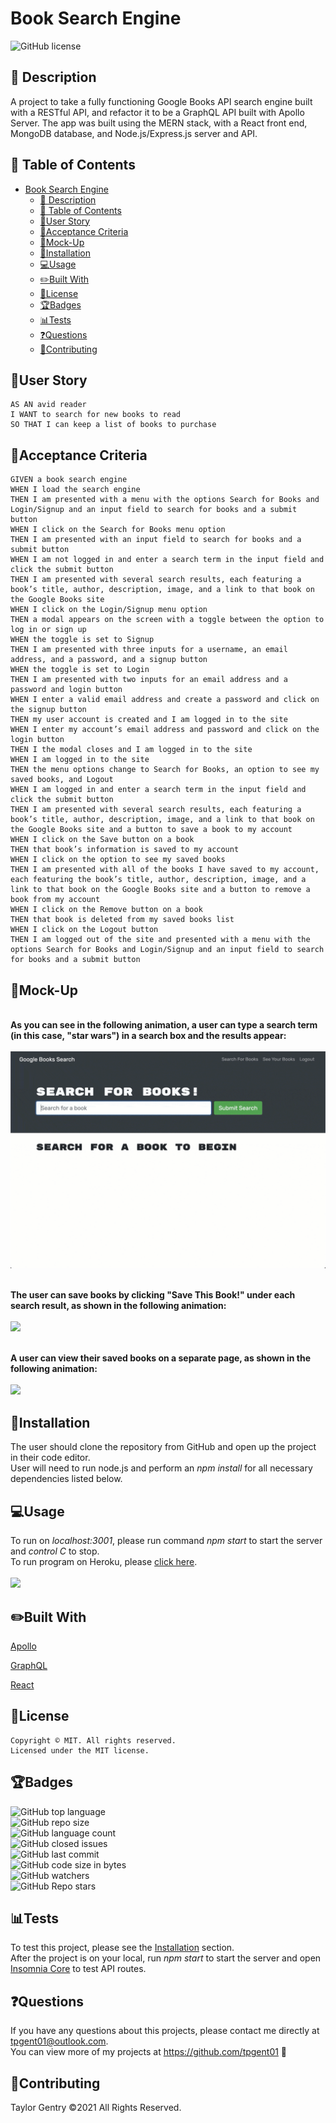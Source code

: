 # Book Search Engine
![GitHub license](https://img.shields.io/badge/license-MIT-blue.svg)


## 💬 Description 
A project to take a fully functioning Google Books API search engine built with a RESTful API, and refactor it to be a GraphQL API built with Apollo Server. The app was built using the MERN stack, with a React front end, MongoDB database, and Node.js/Express.js server and API. 


## 📓 Table of Contents

- [Book Search Engine](#book-search-engine)
  - [💬 Description](#-description)
  - [📓 Table of Contents](#-table-of-contents)
  - [🧠User Story](#user-story)
  - [🧩Acceptance Criteria](#acceptance-criteria)
  - [🎨Mock-Up](#mock-up)
  - [🔌Installation](#installation)
  - [💻Usage](#usage)
  - [✏️Built With](#️built-with)
  - [🔐License](#license)
  - [🏆Badges](#badges)
  - [📊Tests](#tests)
  - [❓Questions](#questions)
  - [📌Contributing](#contributing)


## 🧠User Story
```
AS AN avid reader
I WANT to search for new books to read
SO THAT I can keep a list of books to purchase
```


## 🧩Acceptance Criteria
```
GIVEN a book search engine
WHEN I load the search engine
THEN I am presented with a menu with the options Search for Books and Login/Signup and an input field to search for books and a submit button
WHEN I click on the Search for Books menu option
THEN I am presented with an input field to search for books and a submit button
WHEN I am not logged in and enter a search term in the input field and click the submit button
THEN I am presented with several search results, each featuring a book’s title, author, description, image, and a link to that book on the Google Books site
WHEN I click on the Login/Signup menu option
THEN a modal appears on the screen with a toggle between the option to log in or sign up
WHEN the toggle is set to Signup
THEN I am presented with three inputs for a username, an email address, and a password, and a signup button
WHEN the toggle is set to Login
THEN I am presented with two inputs for an email address and a password and login button
WHEN I enter a valid email address and create a password and click on the signup button
THEN my user account is created and I am logged in to the site
WHEN I enter my account’s email address and password and click on the login button
THEN I the modal closes and I am logged in to the site
WHEN I am logged in to the site
THEN the menu options change to Search for Books, an option to see my saved books, and Logout
WHEN I am logged in and enter a search term in the input field and click the submit button
THEN I am presented with several search results, each featuring a book’s title, author, description, image, and a link to that book on the Google Books site and a button to save a book to my account
WHEN I click on the Save button on a book
THEN that book’s information is saved to my account
WHEN I click on the option to see my saved books
THEN I am presented with all of the books I have saved to my account, each featuring the book’s title, author, description, image, and a link to that book on the Google Books site and a button to remove a book from my account
WHEN I click on the Remove button on a book
THEN that book is deleted from my saved books list
WHEN I click on the Logout button
THEN I am logged out of the site and presented with a menu with the options Search for Books and Login/Signup and an input field to search for books and a submit button  
```


## 🎨Mock-Up
<br>**As you can see in the following animation, a user can type a search term (in this case, "star wars") in a search box and the results appear:**</br>
<br>![](assets/mock-up1.gif)</br>

<br>**The user can save books by clicking "Save This Book!" under each search result, as shown in the following animation:**</br>
<br>![](assets/mock-up2.gif)</br>

<br>**A user can view their saved books on a separate page, as shown in the following animation:**</br>
<br>![](assets/mock-up3.gif)</br>


## 🔌Installation

The user should clone the repository from GitHub and open up the project in their code editor.
<br>User will need to run node.js and perform an _npm install_ for all necessary dependencies listed below.</br>


## 💻Usage 
To run on _localhost:3001_, please run command _npm start_ to start the server and _control C_ to stop.
<br>To run program on Heroku, please [click here](https://thawing-mesa-03929.herokuapp.com/).</br>
<br>![](assets/example.gif)</br>


## ✏️Built With
<p><a href="https://www.apollographql.com/">Apollo</a></p>
<p><a href="https://graphql.org/">GraphQL</a></p>
<p><a href="https://reactjs.org/">React</a></p>


## 🔐License
```
Copyright © MIT. All rights reserved. 
Licensed under the MIT license.
```


## 🏆Badges

![GitHub top language](https://img.shields.io/github/languages/top/tpgent01/book-search-engine?color=red&style=plastic)
<br>![GitHub repo size](https://img.shields.io/github/repo-size/tpgent01/book-search-engine?color=orange&style=plastic)</br>
![GitHub language count](https://img.shields.io/github/languages/count/tpgent01/book-search-engine?color=yellow&style=plastic)
<br>![GitHub closed issues](https://img.shields.io/github/issues-closed/tpgent01/book-search-engine?color=brightgreen&style=plastic)</br>
![GitHub last commit](https://img.shields.io/github/last-commit/tpgent01/book-search-engine?color=blueviolet&style=plastic)
<br>![GitHub code size in bytes](https://img.shields.io/github/languages/code-size/tpgent01/book-search-engine?color=ff69b4&style=plastic)</br>
![GitHub watchers](https://img.shields.io/github/watchers/tpgent01/book-search-engine?style=social)
<br>![GitHub Repo stars](https://img.shields.io/github/stars/tpgent01/book-search-engine?style=social)</br>



## 📊Tests

To test this project, please see the [Installation](#installation) section.
<br>After the project is on your local, run _npm start_ to start the server and open [Insomnia Core](https://insomnia.rest/products/insomnia) to test API routes.</br>


## ❓Questions

If you have any questions about this projects, please contact me directly at tpgent01@outlook.com. 
<br>You can view more of my projects at https://github.com/tpgent01 👾</br>


## 📌Contributing

Taylor Gentry ©2021 All Rights Reserved.
